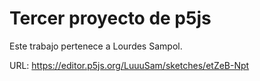 # Tercer proyecto de p5js

Este trabajo pertenece a Lourdes Sampol.

URL: https://editor.p5js.org/LuuuSam/sketches/etZeB-Npt